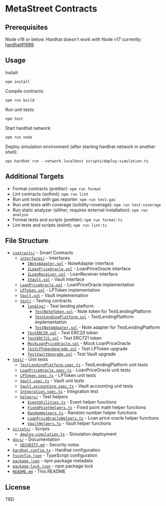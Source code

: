 # MetaStreet Contracts

## Prerequisites

Node v16 or below. Hardhat doesn't work with Node v17 currently: [hardhat#1988](https://github.com/nomiclabs/hardhat/issues/1988).

## Usage

Install:

```
npm install
```

Compile contracts:

```
npm run build
```

Run unit tests:

```
npm test
```

Start hardhat network:

```
npm run node
```

Deploy simulation environment (after starting hardhat network in another shell):

```
npx hardhat run --network localhost scripts/deploy-simulation.ts
```

## Additional Targets

- Format contracts (prettier): `npm run format`
- Lint contracts (solhint): `npm run lint`
- Run unit tests with gas reporter: `npm run test:gas`
- Run unit tests with coverage (solidity-coverage): `npm run test:coverage`
- Run static analyzer (slither, requires external installation): `npm run analyze`
- Format tests and scripts (prettier): `npm run format:ts`
- Lint tests and scripts (eslint): `npm run lint:ts`

## File Structure

- [`contracts/`](contracts/) - Smart Contracts
  - [`interfaces/`](contracts/interfaces) - Interfaces
    - [`INoteAdapter.sol`](contracts/interfaces/INoteAdapter.sol) - NoteAdapter interface
    - [`ILoanPriceOracle.sol`](contracts/interfaces/ILoanPriceOracle.sol) - LoanPriceOracle interface
    - [`ILoanReceiver.sol`](contracts/interfaces/ILoanReceiver.sol) - LoanReceiver interface
    - [`IVault.sol`](contracts/interfaces/IVault.sol) - Vault interface
  - [`LoanPriceOracle.sol`](contracts/LoanPriceOracle.sol) - LoanPriceOracle implementation
  - [`LPToken.sol`](contracts/LPToken.sol) - LPToken implementation
  - [`Vault.sol`](contracts/Vault.sol) - Vault implementation
  - [`test/`](contracts/test/) - Testing contracts
    - [`lending/`](contracts/test/lending/) - Test lending platform
      - [`TestNoteToken.sol`](contracts/test/lending/TestNoteToken.sol) - Note token for TestLendingPlatform
      - [`TestLendingPlatform.sol`](contracts/test/lending/TestLendingPlatform.sol) - TestLendingPlatform implementation
      - [`TestNoteAdapter.sol`](contracts/test/lending/TestNoteAdapter.sol) - Note adapter for TestLendingPlatform
    - [`TestERC20.sol`](contracts/test/TestERC20.sol) - Test ERC20 token
    - [`TestERC721.sol`](contracts/test/TestERC721.sol) - Test ERC721 token
    - [`MockLoanPriceOracle.sol`](contracts/test/MockLoanPriceOracle.sol) - Mock LoanPriceOracle
    - [`TestLPTokenUpgrade.sol`](contracts/test/TestLPTokenUpgrade.sol) - Test LPToken upgrade
    - [`TestVaultUpgrade.sol`](contracts/test/TestVaultUpgrade.sol) - Test Vault upgrade
- [`test/`](test/) - Unit tests
  - [`TestLendingPlatform.spec.ts`](test/TestLendingPlatform.spec.ts) - TestLendingPlatform unit tests
  - [`LoanPriceOracle.spec.ts`](test/LoanPriceOracle.spec.ts) - LoanPriceOracle unit tests
  - [`LPToken.spec.ts`](test/LPToken.spec.ts) - LPToken unit tests
  - [`Vault.spec.ts`](test/Vault.spec.ts) - Vault unit tests
  - [`Vault.accounting.spec.ts`](test/Vault.accounting.spec.ts) - Vault accounting unit tests
  - [`Integration.spec.ts`](test/Integration.spec.ts) - Integration test
  - [`helpers/`](test/helpers/) - Test helpers
    - [`EventUtilities.ts`](test/helpers/EventUtilities.ts) - Event helper functions
    - [`FixedPointHelpers.ts`](test/helpers/FixedPointHelpers.ts) - Fixed point math helper functions
    - [`RandomHelpers.ts`](test/helpers/RandomHelpers.ts) - Random number helper functions
    - [`LoanPriceOracleHelpers.ts`](test/helpers/LoanPriceOracleHelpers.ts) - Loan price oracle helper functions
    - [`VaultHelpers.ts`](test/helpers/VaultHelpers.ts) - Vault helper functions
- [`scripts/`](scripts/) - Scripts
  - [`deploy-simulation.ts`](scripts/deploy-simulation.ts) - Simulation deployment
- [`docs/`](docs/) - Documentation
  - [`SECURITY.md`](docs/SECURITY.md) - Security notes
- [`hardhat.config.ts`](hardhat.config.ts) - Hardhat configuration
- [`tsconfig.json`](tsconfig.json) - TypeScript configuration
- [`package.json`](package.json) - npm package metadata
- [`package-lock.json`](package-lock.json) - npm package lock
- [`README.md`](README.md) - This README

## License

TBD
